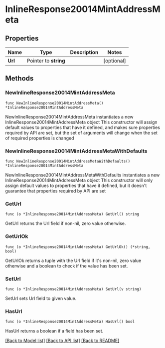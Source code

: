 # InlineResponse20014MintAddressMeta

## Properties

Name | Type | Description | Notes
------------ | ------------- | ------------- | -------------
**Url** | Pointer to **string** |  | [optional] 

## Methods

### NewInlineResponse20014MintAddressMeta

`func NewInlineResponse20014MintAddressMeta() *InlineResponse20014MintAddressMeta`

NewInlineResponse20014MintAddressMeta instantiates a new InlineResponse20014MintAddressMeta object
This constructor will assign default values to properties that have it defined,
and makes sure properties required by API are set, but the set of arguments
will change when the set of required properties is changed

### NewInlineResponse20014MintAddressMetaWithDefaults

`func NewInlineResponse20014MintAddressMetaWithDefaults() *InlineResponse20014MintAddressMeta`

NewInlineResponse20014MintAddressMetaWithDefaults instantiates a new InlineResponse20014MintAddressMeta object
This constructor will only assign default values to properties that have it defined,
but it doesn't guarantee that properties required by API are set

### GetUrl

`func (o *InlineResponse20014MintAddressMeta) GetUrl() string`

GetUrl returns the Url field if non-nil, zero value otherwise.

### GetUrlOk

`func (o *InlineResponse20014MintAddressMeta) GetUrlOk() (*string, bool)`

GetUrlOk returns a tuple with the Url field if it's non-nil, zero value otherwise
and a boolean to check if the value has been set.

### SetUrl

`func (o *InlineResponse20014MintAddressMeta) SetUrl(v string)`

SetUrl sets Url field to given value.

### HasUrl

`func (o *InlineResponse20014MintAddressMeta) HasUrl() bool`

HasUrl returns a boolean if a field has been set.


[[Back to Model list]](../README.md#documentation-for-models) [[Back to API list]](../README.md#documentation-for-api-endpoints) [[Back to README]](../README.md)


